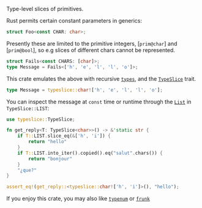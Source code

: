 <!-- cargo-rdme start -->

Type-level slices of primitives.

Rust permits certain constant parameters in generics:
```rust
struct Foo<const CHAR: char>;
```

Presently these are limited to the primitive integers, [`prim@char`] and [`prim@bool`],
so e.g slices of different chars cannot be represented.
```rust
struct Fails<const CHARS: [char]>;
type Message = Fails<['h', 'e', 'l', 'l', 'o']>;
```

This crate emulates the above with recursive [`types`](https://docs.rs/typeslice/latest/typeslice/types/),
and the [`TypeSlice`](https://docs.rs/typeslice/latest/typeslice/trait.TypeSlice.html) trait.
```rust
type Message = typeslice::char!['h', 'e', 'l', 'l', 'o'];
```

You can inspect the message at `const` time or runtime through the [`List`](https://docs.rs/typeslice/latest/typeslice/enum.List.html)
in `TypeSlice::LIST`:
```rust
use typeslice::TypeSlice;

fn get_reply<T: TypeSlice<char>>() -> &'static str {
    if T::LIST.slice_eq(&['h', 'i']) {
        return "hello"
    }
    if T::LIST.into_iter().copied().eq("salut".chars()) {
        return "bonjour"
    }
    "¿que?"
}

assert_eq!(get_reply::<typeslice::char!['h', 'i']>(), "hello");
```

If you enjoy this crate, you may also like [`typenum`](https://docs.rs/typenum) or [`frunk`](https://docs.rs/frunk)

<!-- cargo-rdme end -->
